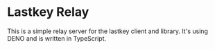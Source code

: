 # Lastkey Relay

This is a simple relay server for the lastkey client and library. It's using DENO and is written in TypeScript.
